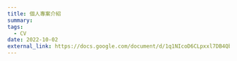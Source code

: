 ```yaml
---
title: 個人專案介紹
summary: 
tags:
  - CV
date: 2022-10-02
external_link: https://docs.google.com/document/d/1q1NIcoD6CLpxxl7DB4QbSTi-gUXjQ2L8/edit
---
```

